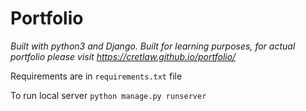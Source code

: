 # Portfolio

 *Built with python3 and  Django. Built for learning purposes, for actual portfolio please visit https://cretlaw.github.io/portfolio/*

Requirements are in `requirements.txt` file

To run local server `python manage.py runserver`